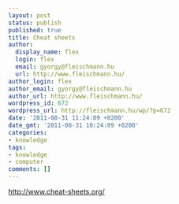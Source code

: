 ```yaml
---
layout: post
status: publish
published: true
title: Cheat sheets
author:
  display_name: flex
  login: flex
  email: gyorgy@fleischmann.hu
  url: http://www.fleischmann.hu/
author_login: flex
author_email: gyorgy@fleischmann.hu
author_url: http://www.fleischmann.hu/
wordpress_id: 672
wordpress_url: http://fleischmann.hu/wp/?p=672
date: '2011-08-31 11:24:09 +0200'
date_gmt: '2011-08-31 10:24:09 +0200'
categories:
- knowledge
tags:
- knowledge
- computer
comments: []
---
```

<p><a href="http://www.cheat-sheets.org/">http://www.cheat-sheets.org/</a></p>
